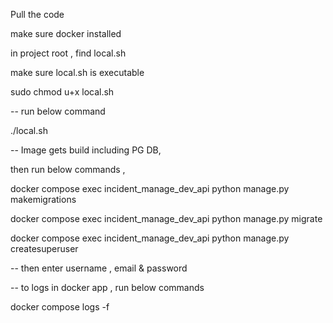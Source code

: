 Pull the code

make sure docker installed

in project root , find local.sh

make sure local.sh is executable

sudo chmod u+x local.sh

-- run below command

./local.sh

-- Image gets build including PG DB,

then run below commands ,

docker compose exec incident_manage_dev_api python manage.py makemigrations

docker compose exec incident_manage_dev_api python manage.py migrate

docker compose exec incident_manage_dev_api python manage.py createsuperuser

-- then enter username , email & password

-- to logs in docker app , run below commands

docker compose logs -f
